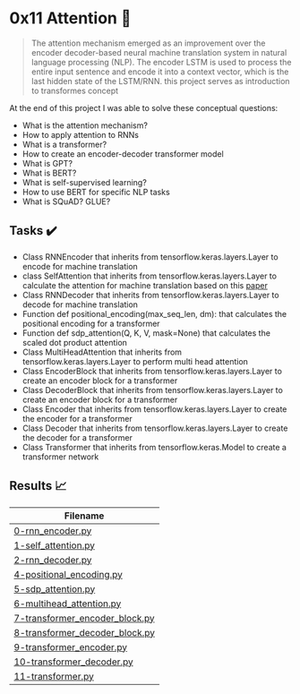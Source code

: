 # 0x11 Attention :robot:

>The attention mechanism emerged as an improvement over the encoder decoder-based neural machine translation system in natural language processing (NLP). The encoder LSTM is used to process the entire input sentence and encode it into a context vector, which is the last hidden state of the LSTM/RNN. this project serves as introduction to transformes concept

At the end of this project I was able to solve these conceptual questions:

* What is the attention mechanism?
* How to apply attention to RNNs
* What is a transformer?
* How to create an encoder-decoder transformer model
* What is GPT?
* What is BERT?
* What is self-supervised learning?
* How to use BERT for specific NLP tasks
* What is SQuAD? GLUE?

## Tasks :heavy_check_mark:


- Class RNNEncoder that inherits from tensorflow.keras.layers.Layer to encode for machine translation
-  class SelfAttention that inherits from tensorflow.keras.layers.Layer to calculate the attention for machine translation based on this [paper](https://arxiv.org/pdf/1409.0473.pdf)
- Class RNNDecoder that inherits from tensorflow.keras.layers.Layer to decode for machine translation
- Function def positional_encoding(max_seq_len, dm): that calculates the positional encoding for a transformer
- Function def sdp_attention(Q, K, V, mask=None) that calculates the scaled dot product attention
- Class MultiHeadAttention that inherits from tensorflow.keras.layers.Layer to perform multi head attention
- Class EncoderBlock that inherits from tensorflow.keras.layers.Layer to create an encoder block for a transformer
- Class DecoderBlock that inherits from tensorflow.keras.layers.Layer to create an encoder block for a transformer
- Class Encoder that inherits from tensorflow.keras.layers.Layer to create the encoder for a transformer
- Class Decoder that inherits from tensorflow.keras.layers.Layer to create the decoder for a transformer
- Class Transformer that inherits from tensorflow.keras.Model to create a transformer network

## Results :chart_with_upwards_trend:

| Filename |
| ------ |
| [0-rnn_encoder.py](https://github.com/edward0rtiz/holbertonschool-machine_learning/blob/master/supervised_learning/0x11-attention/0-rnn_encoder.py)|
| [1-self_attention.py](https://github.com/edward0rtiz/holbertonschool-machine_learning/blob/master/supervised_learning/0x11-attention/1-self_attention.py)|
| [2-rnn_decoder.py](https://github.com/edward0rtiz/holbertonschool-machine_learning/blob/master/supervised_learning/0x11-attention/2-rnn_decoder.py)|
| [4-positional_encoding.py](https://github.com/edward0rtiz/holbertonschool-machine_learning/blob/master/supervised_learning/0x11-attention/4-positional_encoding.py)|
| [5-sdp_attention.py](https://github.com/edward0rtiz/holbertonschool-machine_learning/blob/master/supervised_learning/0x11-attention/5-sdp_attention.py)|
| [6-multihead_attention.py](https://github.com/edward0rtiz/holbertonschool-machine_learning/blob/master/supervised_learning/0x11-attention/6-multihead_attention.py)|
| [7-transformer_encoder_block.py](https://github.com/edward0rtiz/holbertonschool-machine_learning/blob/master/supervised_learning/0x11-attention/7-transformer_encoder_block.py)|
| [8-transformer_decoder_block.py](https://github.com/edward0rtiz/holbertonschool-machine_learning/blob/master/supervised_learning/0x11-attention/8-transformer_decoder_block.py)|
| [9-transformer_encoder.py](https://github.com/edward0rtiz/holbertonschool-machine_learning/blob/master/supervised_learning/0x11-attention/9-transformer_encoder.py)|
| [10-transformer_decoder.py](https://github.com/edward0rtiz/holbertonschool-machine_learning/blob/master/supervised_learning/0x11-attention/10-transformer_decoder.py)|
| [11-transformer.py](https://github.com/edward0rtiz/holbertonschool-machine_learning/blob/master/supervised_learning/0x11-attention/11-transformer.py)|


